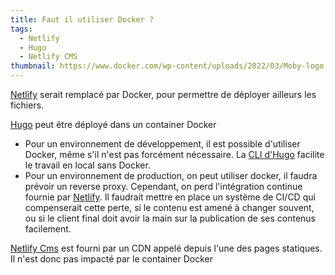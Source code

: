 ```yaml
---
title: Faut il utiliser Docker ?
tags:
  - Netlify
  - Hugo
  - Netlify CMS
thumbnail: https://www.docker.com/wp-content/uploads/2022/03/Moby-logo.png
---
```

[Netlify](/articles/netlify) serait remplacé par Docker, pour permettre de déployer ailleurs les fichiers.

[Hugo](/articles/hugo) peut être déployé dans un container Docker
- Pour un environnement de développement, il est possible d'utiliser Docker, même s'il n'est pas forcément nécessaire. La [CLI d'Hugo](https://gohugo.io/commands/) facilite le travail en local sans Docker.
- Pour un environnement de production, on peut utiliser docker, il faudra prévoir un reverse proxy. Cependant, on perd l'intégration continue fournie par [Netlify](/articles/netlify). Il faudrait mettre en place un système de CI/CD qui compenserait cette perte, si le contenu est amené à changer souvent, ou si le client final doit avoir la main sur la publication de ses contenus facilement.

[Netlify Cms](/articles/netlify-cms) est fourni par un CDN appelé depuis l'une des pages statiques. Il n'est donc pas impacté par le container Docker